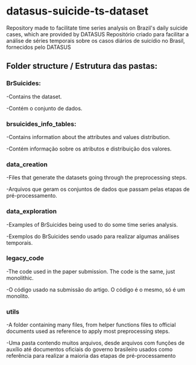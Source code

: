# datasus-suicide-ts-dataset
Repository made to facilitate time series analysis on Brazil's daily suicide cases, which are provided by DATASUS 
Repositório criado para facilitar a análise de séries temporais sobre os casos diários de suicídio no Brasil, fornecidos pelo DATASUS


## Folder structure / Estrutura das pastas:

### BrSuicides:
-Contains the dataset.

-Contém o conjunto de dados.

### brsuicides_info_tables:
-Contains information about the attributes and values distribution.

-Contém informação sobre os atributos e distribuição dos valores.

### data_creation
-Files that generate the datasets going through the preprocessing steps.

-Arquivos que geram os conjuntos de dados que passam pelas etapas de pré-processamento.

### data_exploration
-Examples of BrSuicides being used to do some time series analysis.

-Exemplos do BrSuicides sendo usado para realizar algumas análises temporais.

### legacy_code
-The code used in the paper submission. The code is the same, just monolithic.

-O código usado na submissão do artigo. O código é o mesmo, só é um monolito.

### utils
-A folder containing many files, from helper functions files to official documents used as reference to apply most preprocessing steps.

-Uma pasta contendo muitos arquivos, desde arquivos com funções de auxílio até documentos oficiais do governo brasileiro usados como referência para realizar a maioria das etapas de pré-processamento
